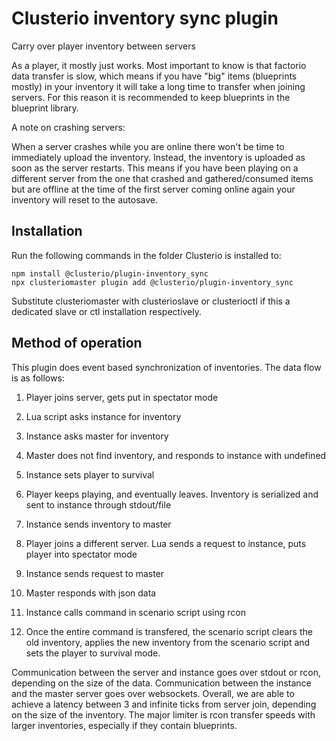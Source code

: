 # Clusterio inventory sync plugin

Carry over player inventory between servers

As a player, it mostly just works. Most important to know is that factorio data transfer is slow, which means if you have "big" items (blueprints mostly) in your inventory it will take a long time to transfer when joining servers. For this reason it is recommended to keep blueprints in the blueprint library.

A note on crashing servers:

When a server crashes while you are online there won't be time to immediately upload the inventory. Instead, the inventory is uploaded as soon as the server restarts. This means if you have been playing on a different server from the one that crashed and gathered/consumed items but are offline at the time of the first server coming online again your inventory will reset to the autosave.

## Installation

Run the following commands in the folder Clusterio is installed to:

    npm install @clusterio/plugin-inventory_sync
    npx clusteriomaster plugin add @clusterio/plugin-inventory_sync

Substitute clusteriomaster with clusterioslave or clusterioctl if this a dedicated slave or ctl installation respectively.

## Method of operation

This plugin does event based synchronization of inventories. The data flow is as follows:

1. Player joins server, gets put in spectator mode

2. Lua script asks instance for inventory

3. Instance asks master for inventory

4. Master does not find inventory, and responds to instance with undefined

5. Instance sets player to survival

6. Player keeps playing, and eventually leaves. Inventory is serialized and sent to instance through stdout/file

7. Instance sends inventory to master

8. Player joins a different server. Lua sends a request to instance, puts player into spectator mode

9. Instance sends request to master

10. Master responds with json data

11. Instance calls command in scenario script using rcon

12. Once the entire command is transfered, the scenario script clears the old inventory, applies the new inventory from the scenario script and sets the player to survival mode.

Communication between the server and instance goes over stdout or rcon, depending on the size of the data.
Communication between the instance and the master server goes over websockets.
Overall, we are able to achieve a latency between 3 and infinite ticks from server join, depending on the size of the inventory. The major limiter is rcon transfer speeds with larger inventories, especially if they contain blueprints.
